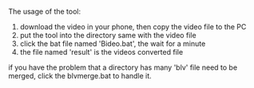The usage of the tool:

1. download the video in your phone, then copy the video file to the PC
2. put the tool into the directory same with the video file
3. click the bat file named 'Bideo.bat', the wait for a minute
4. the file named 'result' is the videos converted file

if you have the problem that a directory has many 'blv' file need to be merged, click the blvmerge.bat to handle it.